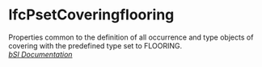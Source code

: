 IfcPsetCoveringflooring
=======================
Properties common to the definition of all occurrence and type objects of
covering with the predefined type set to FLOORING.  
[ _bSI
Documentation_](https://standards.buildingsmart.org/IFC/DEV/IFC4_2/FINAL/HTML/schema/ifcsharedbldgelements/pset/pset_coveringflooring.htm)


